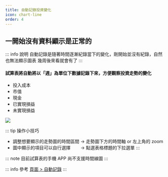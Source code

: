 ```yaml
---
title: 自動記錄投資變化
icon: chart-line
order: 4
---
```


## 一開始沒有資料顯示是正常的

::: info 說明
自動記錄是隨著時間逐漸紀錄當下的變化，剛開始並沒有紀錄，自然也無法顯示圖表
幾周後來看就會有了
:::

#### 試算表將自動將以「週」為單位下數據記錄下來，方便觀察投資走勢的變化
 
- 投入成本
- 市值
- 現金
- 已實現損益
- 未實現損益

![](/images/台股訂閱版/儀表板_自動記錄.gif)

::: tip 操作小技巧
- 調整想要顯示的走勢圖的時間區間 → 走勢圖下方的時間軸 or 左上角的 zoom
- 圖中顯示的項目可以自行選擇　　 → 點選表格標題的下拉選單
:::

::: note 目前試算表的手機 APP 尚不支援時間線圖
:::

::: info
參考 [頁面 > 自動記錄](../sheets/自動記錄.md)
:::